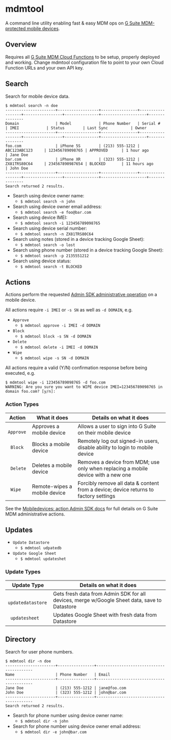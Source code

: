 # mdmtool
A command line utility enabling fast & easy MDM ops on [G Suite MDM-protected mobile devices](https://developers.google.com/admin-sdk/directory/v1/reference/mobiledevices).

## Overview
Requires all [G Suite MDM Cloud Functions](https://github.com/rickt/gsuitemdm/tree/master/cloudfunctions) to be setup, properly deployed and working. Change mdmtool configuration file to point to your own Cloud Function URLs and your own API key. 

## Search
Search for mobile device data.

```
$ mdmtool search -n doe
----------------------+------------------+----------------+------------------+-----------------+---------------+--------------------+---------------
Domain                | Model            | Phone Number   | Serial #         | IMEI            | Status        | Last Sync          | Owner
----------------------+------------------+----------------+------------------+-----------------+---------------+--------------------+---------------
foo.com               | iPhone 5S        | (213) 555-1212 | ABC123ABC123     | 123456789098765 | APPROVED      | 1 hour ago         | Jane Doe
bar.com               | iPhone XR        | (323) 555-1212 | ZX81TRS80C64     | 234567890987654 | BLOCKED       | 11 hours ago       | John Doe
----------------------+------------------+----------------+------------------+-----------------+---------------+--------------------+---------------
Search returned 2 results.
```
* Search using device owner name:
	* `$ mdmtool search -n john`
* Search using device owner email address:
	* `$ mdmtool search -e foo@bar.com`
* Search using device IMEI:
	* `$ mdmtool search -i 123456789098765`
* Search using device serial number:
	* `$ mdmtool search -n ZX81TRS80C64`
* Search using notes (stored in a device tracking Google Sheet):
	* `$ mdmtool search -o lost`
* Search using phone number (stored in a device tracking Google Sheet):
	* `$ mdmtool search -p 2135551212`
* Search using device status:
	* `$ mdmtool search -t BLOCKED`

## Actions
Actions perform the requested [Admin SDK administrative operation](https://developers.google.com/admin-sdk/directory/v1/reference/mobiledevices/action) on a mobile device. 

All actions require `-i IMEI` or `-s SN` as well as `-d DOMAIN`, e.g.
* `Approve` 
	* `$ mdmtool approve -i IMEI -d DOMAIN`
* `Block` 
	* `$ mdmtool block -s SN -d DOMAIN`
* `Delete` 
	* `$ mdmtool delete -i IMEI -d DOMAIN`
* `Wipe` 
	* `$ mdmtool wipe -s SN -d DOMAIN`

All actions require a valid (Y/N) confirmation response before being executed, e.g.
```
$ mdmtool wipe -i 123456789098765 -d foo.com
WARNING: Are you sure you want to WIPE device IMEI=123456789098765 in domain foo.com? [y/n]: 
```

### Action Types
| Action  | What it does                 | Details on what it does                                                              |
|---------|------------------------------|--------------------------------------------------------------------------------------|
| ` Approve` | Approves a mobile device     | Allows a user to sign into G Suite on their mobile device                            |
| ` Block`   | Blocks a mobile device       | Remotely log out signed-in users, disable ability to login to mobile device          |
| ` Delete`  | Deletes a mobile device      | Removes a device from MDM; use only when replacing a mobile device with a new one    |
| ` Wipe`    | Remote-wipes a mobile device | Forcibly remove all data & content from a device; device returns to factory settings |


See the [Mobiledevices: action Admin SDK docs](https://developers.google.com/admin-sdk/directory/v1/reference/mobiledevices/action) for full details on G Suite MDM administrative actions. 

## Updates
* `Update Datastore`
	* `$ mdmtool udpatedb`
* `Update Google Sheet`
	* `$ mdmtool updateshet`

### Update Types
| Update Type       | Details on what it does                                                                      |
|-------------------|----------------------------------------------------------------------------------------------|
| ` updatedatastore` | Gets fresh data from Admin SDK for all devices, merge w/Google Sheet data, save to Datastore |
| ` updatesheet`    | Updates Google Sheet with fresh data from Datastore                                          |

## Directory
Search for user phone numbers.
```
$ mdmtool dir -n doe
----------------------+----------------+------------------------------------------
Name                  | Phone Number   | Email 
----------------------+----------------+------------------------------------------
Jane Doe              | (213) 555-1212 | jane@foo.com
John Doe              | (323) 555-1212 | john@bar.com
----------------------+----------------+------------------------------------------
Search returned 2 results.
```
* Search for phone number using device owner name:
	* `$ mdmtool dir -n john`
* Search for phone number using device owner email address:
	* `$ mdmtool dir -e john@bar.com`


